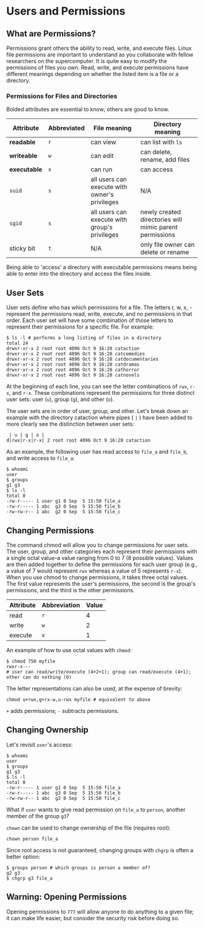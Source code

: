 ---
---

# Users and Permissions

## What are Permissions?

Permissions grant others the ability to read, write, and execute files. Linux file permissions are important to understand as you collaborate with fellow researchers on the supercomputer. It is quite easy to modify the permissions of files you own. Read, write, and execute permissions have different meanings depending on whether the listed item is a file or a directory.

### Permissions for Files and Directories

Bolded attributes are essential to know; others are good to know.

| Attribute | Abbreviated | File meaning | Directory meaning |
| --- | --- | --- | --- |
| **readable** | `r` | can view | can list with `ls` |
| **writeable** | `w` | can edit | can delete, rename, add files |
| **executable** | `x` | can run | can access |
| `suid` | `s` | all users can execute with owner's privileges | N/A |
| `sgid` | `s` | all users can execute with group's privileges | newly created directories will mimic parent permissions |
| sticky bit | `t` | N/A | only file owner can delete or rename |

Being able to 'access' a directory with executable permissions means being able to enter into the directory and access the files inside. 



## User Sets

User sets define who has which permissions for a file. The letters r, w, x, - represent the permissions read, write, execute, and no permissions in that order. Each user set will have some combination of those letters to represent their permissions for a specific file. For example:

```shell
$ ls -l # performs a long listing of files in a directory
total 24
drwxr-xr-x 2 root root 4096 Oct 9 16:28 cataction
drwxr-xr-x 2 root root 4096 Oct 9 16:28 catcomedies
drwxr-xr-x 2 root root 4096 Oct 9 16:28 catdocumentaries
drwxr-xr-x 2 root root 4096 Oct 9 16:28 catdramas
drwxr-xr-x 2 root root 4096 Oct 9 16:28 cathorror
drwxr-xr-x 2 root root 4096 Oct 9 16:28 catnovels 
```

At the beginning of each line, you can see the letter combinations of `rwx`, `r-x`, and `r-x`. These combinations represent the permissions for three distinct user sets: user (`u`), group (`g`), and other (`o`).

The user sets are in order of user, group, and other. Let's break down an example with the directory cataction where pipes ( `|` ) have been added to more clearly see the distinction between user sets:

```
 | u | g | o |
d|rwx|r-x|r-x| 2 root root 4096 Oct 9 16:28 cataction
```

As an example, the following user has read access to `file_a` and `file_b`, and write access to `file_a`:

```shell
$ whoami
user
$ groups
g1 g3
$ ls -l
total 0
-rw-r----- 1 user g1 0 Sep  5 15:50 file_a
-rw-r----- 1 abc  g3 0 Sep  5 15:50 file_b
-rw-rw-r-- 1 abc  g2 0 Sep  5 15:50 file_c
```



## Changing Permissions

The command chmod will allow you to change permissions for user sets. The user, group, and other categories each represent their permissions with a single octal value–a value ranging from 0 to 7 (8 possible values). Values are then added together to define the permissions for each user group (e.g., a value of 7 would represent `rwx` whereas a value of 5 represents `r-x`). When you use chmod to change permissions, it takes three octal values. The first value represents the user's permissions, the second is the group's permissions, and the third is the other permissions.

| Attribute | Abbreviation | Value |
| --- | --- | --- |
| read | `r` | 4 |
| write | `w` | 2 |
| execute | `x` | 1 |

An example of how to use octal values with `chmod`:

```shell
$ chmod 750 myfile
rwxr-x---
# user can read/write/execute (4+2+1); group can read/execute (4+1); other can do nothing (0)
```

The letter representations can also be used, at the expense of brevity:

```shell
chmod u+rwx,g+rx-w,u-rwx myfile # equivalent to above
```

`+` adds permissions; `-` subtracts permissions.



## Changing Ownership

Let's revisit `user`'s access:

```shell
$ whoami
user
$ groups
g1 g3
$ ls -l
total 0
-rw-r----- 1 user g1 0 Sep  5 15:50 file_a
-rw-r----- 1 abc  g3 0 Sep  5 15:50 file_b
-rw-rw-r-- 1 abc  g2 0 Sep  5 15:50 file_c
```

What if `user` wants to give read permission on `file_a` to `person`, another member of the group `g3`?

`chown` can be used to change ownership of the file (requires root):

```shell
chown person file_a
```

Since root access is not guaranteed, changing groups with `chgrp` is often a better option:

```shell
$ groups person # which groups is person a member of?
g2 g3
$ chgrp g3 file_a
```



## Warning: Opening Permissions

Opening permissions to `777` will allow anyone to do anything to a given file; it can make life easier, but consider the security risk before doing so.
